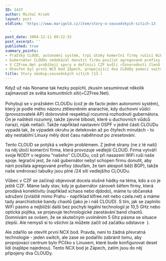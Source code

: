 ```yaml
---
ID: 1437
author: Michal Krsek
layout: post
oldlink: 'https://www.marigold.cz/item/story-o-sousedskych-sitich-13

  '
post_date: 2004-12-11 09:22:32
post_excerpt: ''
published: true
summary_points:
- Pražský CLOUD, autonomní systém, trpí útoky komerční firmy rušící WiFi spoje.
- Gubernátor CLOUDu nedokázal donutit firmu posílat agregované prefixy pro směrování.
- V CZFree.Net probíhají spory o definici CZF kvůli různorodosti členů a technologií.
- Otevřen byl první NCX bod Zápech, propojující dva CLOUDy pomocí switche.
title: Story o&nbsp;sousedských sítích (13.)
---
```


<p>
Když už nás Noname tak hezky popíchl, zkusím sesumírovat několik zajímavostí ze světa komunitních sítí(=CZFree.Net).<br/> <br/>Pohybuji se v pražském CLOUDu (což je de facto jeden autonomní systém), který je podle mého názoru ztělesněním anarachie, kdy duchovní vůdci (provozovatelé AP) dobrovolně respektují rozumná rozhodnutí gubernátora.  On je naštěstí rozumný, takže zjevné blbosti, které u duchovních vůdců narazí,  nijak netlačí. Takže například nastavení OSPF v jedné části CLOUDu vypadá tak, že výpadek okruhu je detekován až po čtyřech minutách - to aby nestabilní Linuxy měly dost času naběhnout po zresetování.</p>

<p>
Tento CLOUD se potýká s velkým problémem. Z jedné strany (ne z té naší) na něj útočí komerční firma, která provozuje vedlejší CLOUD. Firma vytváří svoje NODY v regionu &#8220;našeho&#8221; CLOUDu, což při nasazení WiFi ruší naše spoje. legrační jest, že náš gubernátor nebyl schopen firmu donutit, aby nám posílala agregované prefixy (doufám, že tam alespoň běží BGP),  takže naše směrovací tabulky jsou plné /24 sítí vedlejšího CLOUDu.</p>

<p>
Vůbec v CZF se začínají objevovat docela slušné hádky na téma, kdo a co je ještě CZF. Máme tady stav, kdy je gubernátor zároveň šéfem firmy, která prodává konektivitu (například xchaos nebo djdodo), máme tu občanská sdružení (zvláště mimo Prahu - například klfree.net nebo czela.net) a máme tady anarchistické bandy chaotů (jako je i náš CLOUD).  S tím, jak se zaplnilo WiFi pásmo a nejbližší další bez pochyb legální technologií je 10,5 GHz nebo optická pojítka, se projevuje technologické zaostávání  band chaotů. Domnívám se ovšem, že se skutečným uvolněním 5 Ghz pásma se situace zlepší. Ale nemyslí si to všichni (a můžete začít od začátku odstavce <img  alt="" src="/nucleus/plugins/wysiwyg/editor/images/smiley/msn/shades_smile.gif"/> ).</p>

<p>
Ale zdařilo se otevřít první NCX bod. Pravda, není to žádná převratná technologie - jeden switch, ale zase se podařilo zabránit tomu, aby propojovací centrum bylo PCčko s Linuxem, které bude konfigurovat deset lidí (najlépe najednou). Tento NCX bod je Zápech, zatím jsou do něj připojeny dva CLOUDy.</p>